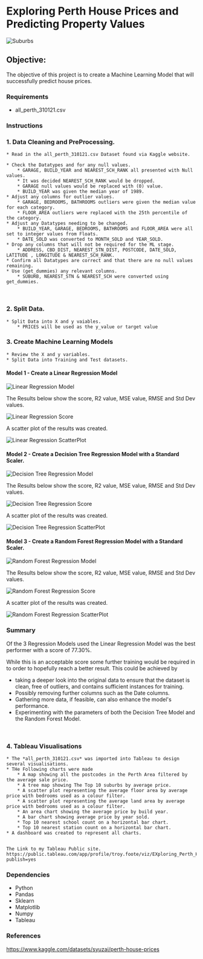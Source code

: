 # Exploring Perth House Prices and Predicting Property Values

![Suburbs](Images/suburb.jpg)

## Objective: 

The objective of this project is to create a Machine Learning Model that will successfully predict house prices.

### Requirements

* all_perth_310121.csv

### Instructions

### 1. Data Cleaning and PreProcessing.

    * Read in the all_perth_310121.csv Dataset found via Kaggle website.

    * Check the Datatypes and for any null values.
        * GARAGE, BUILD_YEAR and NEAREST_SCH_RANK all presented with Null values. 
        * It was decided NEAREST_SCH_RANK would be dropped. 
        * GARAGE null values would be replaced with (0) value.
        * BUILD_YEAR was given the median year of 1989.
    * Adjust any columns for outlier values.
        * GARAGE, BEDROOMS, BATHROOMS outliers were given the median value for each category. 
        * FLOOR_AREA outliers were replaced with the 25th percentile of the category.
    * Adjust any Datatypes needing to be changed.
        * BUILD_YEAR, GARAGE, BEDROOMS, BATHROOMS and FLOOR_AREA were all set to integer values from Floats. 
        * DATE_SOLD was converted to MONTH_SOLD and YEAR_SOLD.
    * Drop any columns that will not be required for the ML stage.
        * ADDRESS, CBD_DIST, NEAREST_STN_DIST, POSTCODE, DATE_SOLD, LATITUDE , LONGITUDE & NEAREST_SCH_RANK.
    * Confirm all Datatypes are correct and that there are no null values remaining.
    * Use (get_dummies) any relevant columns.
        * SUBURB, NEAREST_STN & NEAREST_SCH were converted using get_dummies.
<br>    

### 2. Split Data.

    * Split Data into X and y vaiables.
        * PRICES will be used as the y_value or target value

### 3. Create Machine Learning Models
    * Review the X and y variables.
    * Split Data into Training and Test datasets.


#### Model 1 - Create a Linear Regression Model 

![Linear Regression Model](Images/Linear_Model.png)

The Results below show the score, R2 value, MSE value, RMSE and Std Dev values.

![Linear Regression Score](Images/Linear_Score.png)

A scatter plot of the results was created.

![Linear Regression ScatterPlot](Images/LR_ScatterPlot.png)
    
#### Model 2 - Create a Decision Tree Regression Model with a Standard Scaler.

![Decision Tree Regression Model](Images/Decision_Tree_Model.png)
    
The Results below show the score, R2 value, MSE value, RMSE and Std Dev values.

![Decision Tree Regression Score](Images/Decision_Tree_Score.png)

A scatter plot of the results was created.

![Decision Tree Regression ScatterPlot](Images/DT_ScatterPlot.png)
    
    
#### Model 3 - Create a Random Forest Regression Model with a Standard Scaler.

![Random Forest Regression Model](Images/Random_Forest_Model.png)
    
The Results below show the score, R2 value, MSE value, RMSE and Std Dev values.

![Random Forest Regression Score](Images/Random_Forest_Score.png)

A scatter plot of the results was created.

![Random Forest Regression ScatterPlot](Images/RF_ScatterPlot.png)

### Summary 

Of the 3 Regression Models used the Linear Regression Model was the best performer with a score of 77.30%.<br>

While this is an acceptable score some further training would be required in to order to hopefully reach a better result. This could be achieved by 

* taking a deeper look into the original data to ensure that the dataset is clean, free of outliers, and contains sufficient instances for training. 
* Possibly removing further columns such as the Date columns. 
* Gathering more data, if feasible, can also enhance the model's performance.
* Experimenting with the parameters of both the Decision Tree Model and the Random Forest Model.
<br>

### 4. Tableau Visualisations

    * The *all_perth_310121.csv* was imported into Tableau to design several visualisations. 
    * THe Following charts were made
        * A map showing all the postcodes in the Perth Area filtered by the average sale price.
        * A tree map showing The Top 10 suburbs by average price.
        * A scatter plot representing the average floor area by average price with bedrooms used as a colour filter.
        * A scatter plot representing the average land area by average price with bedrooms used as a colour filter.
        * An area chart showing the average price by build year.
        * A bar chart showing average price by year sold.
        * Top 10 nearest school count on a horizontal bar chart.
        * Top 10 nearest station count on a horizontal bar chart.  
    * A dashboard was created to represent all charts.


    The Link to my Tableau Public site.
    https://public.tableau.com/app/profile/troy.foote/viz/EXploring_Perth_House_Prices/Dashboard1?publish=yes

### Dependencies

* Python
* Pandas
* Sklearn
* Matplotlib
* Numpy
* Tableau

### References

https://www.kaggle.com/datasets/syuzai/perth-house-prices